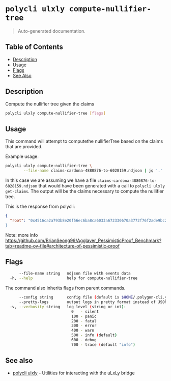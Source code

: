# `polycli ulxly compute-nullifier-tree`

> Auto-generated documentation.

## Table of Contents

- [Description](#description)
- [Usage](#usage)
- [Flags](#flags)
- [See Also](#see-also)

## Description

Compute the nullifier tree given the claims

```bash
polycli ulxly compute-nullifier-tree [flags]
```

## Usage

This command will attempt to computethe nullifierTree based on the claims that are provided.

Example usage:

```bash
polycli ulxly compute-nullifier-tree \
        --file-name claims-cardona-4880876-to-6028159.ndjson | jq '.'
```

In this case we are assuming we have a file
`claims-cardona-4880876-to-6028159.ndjson` that would have been generated
with a call to `polycli ulxly get-claims`. The output will be the
claims necessary to compute the nullifier tree.

This is the response from polycli:

```json
{
  "root": "0x4516ca2a793b8e20f56ec6ba8ca6033a672330670a3772f76f2ade9bc2125150"",
}
```

Note: more info https://github.com/BrianSeong99/Agglayer_PessimisticProof_Benchmark?tab=readme-ov-file#architecture-of-pessimistic-proof
## Flags

```bash
      --file-name string   ndjson file with events data
  -h, --help               help for compute-nullifier-tree
```

The command also inherits flags from parent commands.

```bash
      --config string      config file (default is $HOME/.polygon-cli.yaml)
      --pretty-logs        output logs in pretty format instead of JSON (default true)
  -v, --verbosity string   log level (string or int):
                             0   - silent
                             100 - panic
                             200 - fatal
                             300 - error
                             400 - warn
                             500 - info (default)
                             600 - debug
                             700 - trace (default "info")
```

## See also

- [polycli ulxly](polycli_ulxly.md) - Utilities for interacting with the uLxLy bridge
